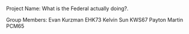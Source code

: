 Project Name: What is the Federal actually doing?.

Group Members: Evan Kurzman EHK73 Kelvin Sun KWS67 Payton Martin PCM65
